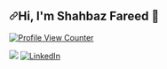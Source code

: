 <h2 dir="auto"><a id="user-content-hi-im-muhammad-tariq-" class="anchor" aria-hidden="true" href="#hi-im-muhammad-tariq-"><svg class="octicon octicon-link" viewBox="0 0 16 16" version="1.1" width="16" height="16" aria-hidden="true"><path d="m7.775 3.275 1.25-1.25a3.5 3.5 0 1 1 4.95 4.95l-2.5 2.5a3.5 3.5 0 0 1-4.95 0 .751.751 0 0 1 .018-1.042.751.751 0 0 1 1.042-.018 1.998 1.998 0 0 0 2.83 0l2.5-2.5a2.002 2.002 0 0 0-2.83-2.83l-1.25 1.25a.751.751 0 0 1-1.042-.018.751.751 0 0 1-.018-1.042Zm-4.69 9.64a1.998 1.998 0 0 0 2.83 0l1.25-1.25a.751.751 0 0 1 1.042.018.751.751 0 0 1 .018 1.042l-1.25 1.25a3.5 3.5 0 1 1-4.95-4.95l2.5-2.5a3.5 3.5 0 0 1 4.95 0 .751.751 0 0 1-.018 1.042.751.751 0 0 1-1.042.018 1.998 1.998 0 0 0-2.83 0l-2.5 2.5a1.998 1.998 0 0 0 0 2.83Z"></path></svg></a>Hi, I'm Shahbaz Fareed <g-emoji class="g-emoji" alias="wave" fallback-src="https://github.githubassets.com/images/icons/emoji/unicode/1f44b.png">👋</g-emoji></h2>
<p dir="auto"><a target="_blank" rel="noopener noreferrer nofollow" href="https://camo.githubusercontent.com/2ab86b3c7923c77c76da75a951d0f524c3b438a846f53cef0fbe200978fa646d/68747470733a2f2f6b6f6d617265762e636f6d2f67687076632f3f757365726e616d653d6d616861727461726971"><img src="https://camo.githubusercontent.com/2ab86b3c7923c77c76da75a951d0f524c3b438a846f53cef0fbe200978fa646d/68747470733a2f2f6b6f6d617265762e636f6d2f67687076632f3f757365726e616d653d6d616861727461726971" alt="Profile View Counter" data-canonical-src="https://komarev.com/ghpvc/?username=mahartariq" style="max-width: 100%;"></a></p>
<a href="https://github.com/DenverCoder1/readme-typing-svg"><img src="https://camo.githubusercontent.com/05c9eff909c5f504d9bc8b5baebda3cc7d9cb2bd95a4a132eae7cb0d9c0d9eec/68747470733a2f2f726561646d652d747970696e672d7376672e6865726f6b756170702e636f6d3f26666f6e743d49424d2b506c65782b53616e7326636f6c6f723d6162636465662673697a653d3230266c696e65733d57656c636f6d652b746f2b6d792b4769744875622b50726f66696c65213b" data-canonical-src="https://readme-typing-svg.herokuapp.com?&amp;font=IBM+Plex+Sans&amp;color=abcdef&amp;size=20&amp;lines=Welcome+to+my+GitHub+Profile!;" style="max-width: 100%;"></a>
<a href="https://www.linkedin.com/in/shehbazraxa/" rel="nofollow">
    <img alt="LinkedIn" src="https://camo.githubusercontent.com/a80d00f23720d0bc9f55481cfcd77ab79e141606829cf16ec43f8cacc7741e46/68747470733a2f2f696d672e736869656c64732e696f2f62616467652f4c696e6b6564496e2d3030373742353f7374796c653d666f722d7468652d6261646765266c6f676f3d6c696e6b6564696e266c6f676f436f6c6f723d7768697465" data-canonical-src="https://img.shields.io/badge/LinkedIn-0077B5?style=for-the-badge&amp;logo=linkedin&amp;logoColor=white" style="max-width: 100%;">
  </a>
